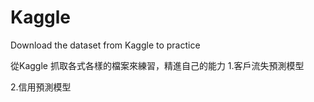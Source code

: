 # Kaggle
Download the dataset from Kaggle to practice

從Kaggle 抓取各式各樣的檔案來練習，精進自己的能力
1.客戶流失預測模型

2.信用預測模型
